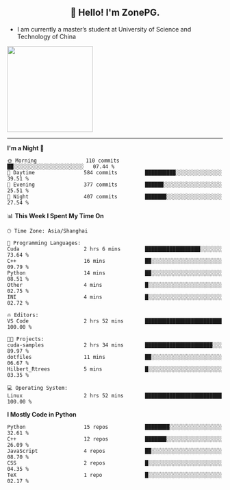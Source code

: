 <h2 align="center">👋 Hello! I'm ZonePG.</h2>

- I am currently a master’s student at University of Science and Technology of China

<img height=200 align="center" src="https://github-readme-stats.vercel.app/api?username=zonepg" />

-------

<!--START_SECTION:waka-->
**I'm a Night 🦉** 

```text
🌞 Morning                110 commits         ██░░░░░░░░░░░░░░░░░░░░░░░   07.44 % 
🌆 Daytime                584 commits         ██████████░░░░░░░░░░░░░░░   39.51 % 
🌃 Evening                377 commits         ██████░░░░░░░░░░░░░░░░░░░   25.51 % 
🌙 Night                  407 commits         ███████░░░░░░░░░░░░░░░░░░   27.54 % 
```


📊 **This Week I Spent My Time On** 

```text
🕑︎ Time Zone: Asia/Shanghai

💬 Programming Languages: 
Cuda                     2 hrs 6 mins        ██████████████████░░░░░░░   73.64 % 
C++                      16 mins             ██░░░░░░░░░░░░░░░░░░░░░░░   09.79 % 
Python                   14 mins             ██░░░░░░░░░░░░░░░░░░░░░░░   08.51 % 
Other                    4 mins              █░░░░░░░░░░░░░░░░░░░░░░░░   02.75 % 
INI                      4 mins              █░░░░░░░░░░░░░░░░░░░░░░░░   02.72 % 

🔥 Editors: 
VS Code                  2 hrs 52 mins       █████████████████████████   100.00 % 

🐱‍💻 Projects: 
cuda-samples             2 hrs 34 mins       ██████████████████████░░░   89.97 % 
dotfiles                 11 mins             ██░░░░░░░░░░░░░░░░░░░░░░░   06.67 % 
Hilbert_Rtrees           5 mins              █░░░░░░░░░░░░░░░░░░░░░░░░   03.35 % 

💻 Operating System: 
Linux                    2 hrs 52 mins       █████████████████████████   100.00 % 
```

**I Mostly Code in Python** 

```text
Python                   15 repos            ████████░░░░░░░░░░░░░░░░░   32.61 % 
C++                      12 repos            ███████░░░░░░░░░░░░░░░░░░   26.09 % 
JavaScript               4 repos             ██░░░░░░░░░░░░░░░░░░░░░░░   08.70 % 
CSS                      2 repos             █░░░░░░░░░░░░░░░░░░░░░░░░   04.35 % 
TeX                      1 repo              █░░░░░░░░░░░░░░░░░░░░░░░░   02.17 % 
```




<!--END_SECTION:waka-->
